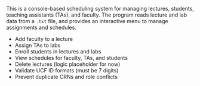 This is a console-based scheduling system for managing lectures, students, teaching assistants (TAs), and faculty. The program reads lecture and lab data from a `.txt` file, and provides an interactive menu to manage assignments and schedules.

- Add faculty to a lecture
- Assign TAs to labs
- Enroll students in lectures and labs
- View schedules for faculty, TAs, and students
- Delete lectures (logic placeholder for now)
- Validate UCF ID formats (must be 7 digits)
- Prevent duplicate CRNs and role conflicts


